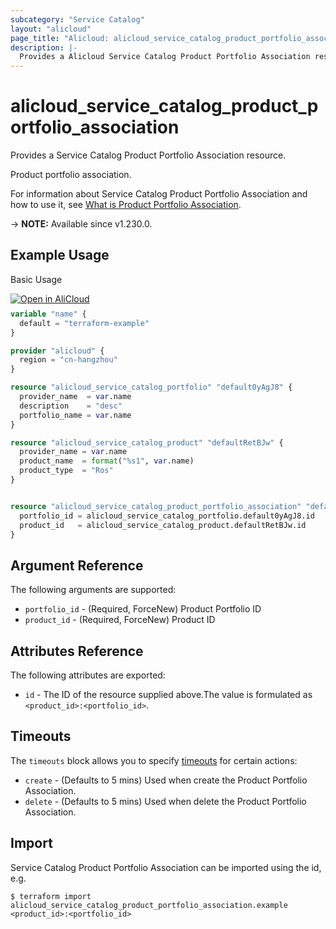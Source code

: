 ```yaml
---
subcategory: "Service Catalog"
layout: "alicloud"
page_title: "Alicloud: alicloud_service_catalog_product_portfolio_association"
description: |-
  Provides a Alicloud Service Catalog Product Portfolio Association resource.
---
```


# alicloud_service_catalog_product_portfolio_association

Provides a Service Catalog Product Portfolio Association resource.

Product portfolio association.

For information about Service Catalog Product Portfolio Association and how to use it, see [What is Product Portfolio Association](https://www.alibabacloud.com/help/en/service-catalog/developer-reference/api-servicecatalog-2021-09-01-associateproductwithportfolio).

-> **NOTE:** Available since v1.230.0.

## Example Usage

Basic Usage

<div style="display: block;margin-bottom: 40px;"><div class="oics-button" style="float: right;position: absolute;margin-bottom: 10px;">
  <a href="https://api.aliyun.com/terraform?resource=alicloud_service_catalog_product_portfolio_association&exampleId=8b6a00be-41c9-434d-1c77-e956956aeef40cdcc0da&activeTab=example&spm=docs.r.service_catalog_product_portfolio_association.0.8b6a00be41&intl_lang=EN_US" target="_blank">
    <img alt="Open in AliCloud" src="https://img.alicdn.com/imgextra/i1/O1CN01hjjqXv1uYUlY56FyX_!!6000000006049-55-tps-254-36.svg" style="max-height: 44px; max-width: 100%;">
  </a>
</div></div>

```terraform
variable "name" {
  default = "terraform-example"
}

provider "alicloud" {
  region = "cn-hangzhou"
}

resource "alicloud_service_catalog_portfolio" "default0yAgJ8" {
  provider_name  = var.name
  description    = "desc"
  portfolio_name = var.name
}

resource "alicloud_service_catalog_product" "defaultRetBJw" {
  provider_name = var.name
  product_name  = format("%s1", var.name)
  product_type  = "Ros"
}


resource "alicloud_service_catalog_product_portfolio_association" "default" {
  portfolio_id = alicloud_service_catalog_portfolio.default0yAgJ8.id
  product_id   = alicloud_service_catalog_product.defaultRetBJw.id
}
```

## Argument Reference

The following arguments are supported:
* `portfolio_id` - (Required, ForceNew) Product Portfolio ID
* `product_id` - (Required, ForceNew) Product ID

## Attributes Reference

The following attributes are exported:
* `id` - The ID of the resource supplied above.The value is formulated as `<product_id>:<portfolio_id>`.

## Timeouts

The `timeouts` block allows you to specify [timeouts](https://www.terraform.io/docs/configuration-0-11/resources.html#timeouts) for certain actions:
* `create` - (Defaults to 5 mins) Used when create the Product Portfolio Association.
* `delete` - (Defaults to 5 mins) Used when delete the Product Portfolio Association.

## Import

Service Catalog Product Portfolio Association can be imported using the id, e.g.

```shell
$ terraform import alicloud_service_catalog_product_portfolio_association.example <product_id>:<portfolio_id>
```